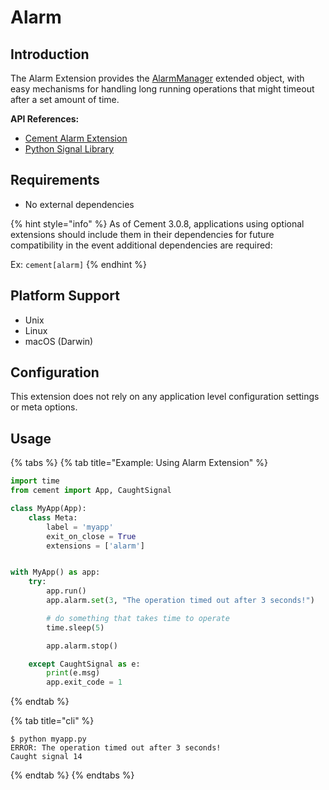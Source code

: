 # Alarm

## Introduction

The Alarm Extension provides the [AlarmManager](http://cement.readthedocs.io/en/3.0/api/ext/ext\_alarm/#cement.ext.ext\_alarm.AlarmManager) extended object, with easy mechanisms for handling long running operations that might timeout after a set amount of time.

**API References:**

* [Cement Alarm Extension](http://cement.readthedocs.io/en/3.0/api/ext/ext\_alarm/)
* [Python Signal Library](https://docs.python.org/3.5/library/signal.html)

## **Requirements**

* No external dependencies

{% hint style="info" %}
As of Cement 3.0.8, applications using optional extensions should include them in their dependencies for future compatibility in the event additional dependencies are required:

Ex: `cement[alarm]`
{% endhint %}

## Platform Support

* Unix
* Linux
* macOS (Darwin)

## **Configuration**

This extension does not rely on any application level configuration settings or meta options.

## **Usage**

{% tabs %}
{% tab title="Example: Using Alarm Extension" %}
```python
import time
from cement import App, CaughtSignal

class MyApp(App):
    class Meta:
        label = 'myapp'
        exit_on_close = True
        extensions = ['alarm']


with MyApp() as app:
    try:
        app.run()
        app.alarm.set(3, "The operation timed out after 3 seconds!")

        # do something that takes time to operate
        time.sleep(5)

        app.alarm.stop()

    except CaughtSignal as e:
        print(e.msg)
        app.exit_code = 1
```
{% endtab %}

{% tab title="cli" %}
```
$ python myapp.py
ERROR: The operation timed out after 3 seconds!
Caught signal 14
```
{% endtab %}
{% endtabs %}
